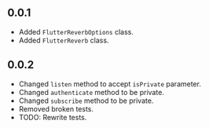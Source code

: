 ## 0.0.1
- Added `FlutterReverbOptions` class.
- Added `FlutterReverb` class.
## 0.0.2
- Changed `listen` method to accept `isPrivate` parameter.
- Changed `authenticate` method to be private.
- Changed `subscribe` method to be private.
- Removed broken tests.
- TODO: Rewrite tests.

